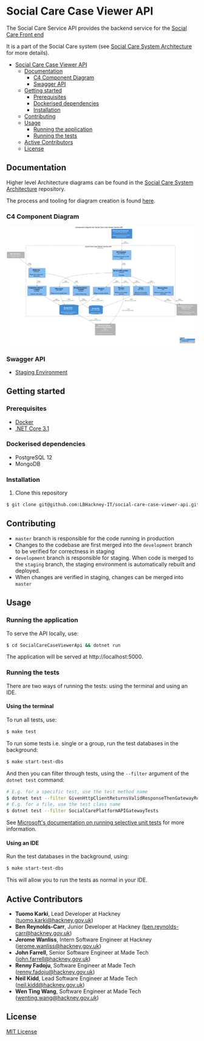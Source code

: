 # Social Care Case Viewer API

The Social Care Service API provides the backend service for the [Social Care Front end](https://github.com/LBHackney-IT/lbh-social-care)

It is a part of the Social Care system (see [Social Care System Architecture](https://github.com/LBHackney-IT/social-care-architecture/tree/main) for more details).

- [Social Care Case Viewer API](#social-care-case-viewer-api)
  - [Documentation](#documentation)
    - [C4 Component Diagram](#c4-component-diagram)
    - [Swagger API](#swagger-api)
  - [Getting started](#getting-started)
    - [Prerequisites](#prerequisites)
    - [Dockerised dependencies](#dockerised-dependencies)
    - [Installation](#installation)
  - [Contributing](#contributing)
  - [Usage](#usage)
    - [Running the application](#running-the-application)
    - [Running the tests](#running-the-tests)
  - [Active Contributors](#active-contributors)
  - [License](#license)

## Documentation

Higher level Architecture diagrams can be found in the  [Social Care System Architecture](https://github.com/LBHackney-IT/social-care-architecture/) repository.

The process and tooling for diagram creation is found [here](https://github.com/LBHackney-IT/social-care-architecture/process.md).

### C4 Component Diagram

![C4 Component Diagram](docs/component-diagram.svg)

### Swagger API

- [Staging Environment](https://dr03nduqxh.execute-api.eu-west-2.amazonaws.com/staging/swagger/index.html)

## Getting started

### Prerequisites

- [Docker](https://www.docker.com/products/docker-desktop)
- [.NET Core 3.1](https://dotnet.microsoft.com/download)

### Dockerised dependencies

- PostgreSQL 12
- MongoDB

### Installation

1. Clone this repository

```sh
$ git clone git@github.com:LBHackney-IT/social-care-case-viewer-api.git
```

## Contributing

- `master` branch is responsible for the code running in production
- Changes to the codebase are first merged into the `development` branch to be verified for correctness in staging
- `development` branch is responsible for staging. When code is merged to the `staging` branch, the staging environment is automatically rebuilt and deployed.
- When changes are verified in staging, changes can be merged into `master`

## Usage

### Running the application

To serve the API locally, use:

```sh
$ cd SocialCareCaseViewerApi && dotnet run
```

The application will be served at http://localhost:5000.

### Running the tests

There are two ways of running the tests: using the terminal and using an IDE.

#### Using the terminal

To run all tests, use:

```sh
$ make test
```

To run some tests i.e. single or a group, run the test databases in the background:

```sh
$ make start-test-dbs
```

And then you can filter through tests, using the `--filter` argument of the
`dotnet test` command:

```sh
# E.g. for a specific test, use the test method name
$ dotnet test --filter GivenHttpClientReturnsValidResponseThenGatewayReturnsListCaseNotesResponse
# E.g. for a file, use the test class name
$ dotnet test --filter SocialCarePlatformAPIGatewayTests
```

See [Microsoft's documentation on running selective unit tests](https://docs.microsoft.com/en-us/dotnet/core/testing/selective-unit-tests?pivots=mstest) for more information.

#### Using an IDE

Run the test databases in the background, using:

```sh
$ make start-test-dbs
```

This will allow you to run the tests as normal in your IDE.

## Active Contributors

- **Tuomo Karki**, Lead Developer at Hackney (tuomo.karki@hackney.gov.uk)
- **Ben Reynolds-Carr**, Junior Developer at Hackney (ben.reynolds-carr@hackney.gov.uk)
- **Jerome Wanliss**, Intern Software Engineer at Hackney (jerome.wanliss@hackney.gov.uk)
- **John Farrell**, Senior Software Engineer at Made Tech (john.farrell@hackney.gov.uk)
- **Renny Fadoju**, Software Engineer at Made Tech (renny.fadoju@hackney.gov.uk)
- **Neil Kidd**, Lead Software Engineer at Made Tech (neil.kidd@hackney.gov.uk)
- **Wen Ting Wang**, Software Engineer at Made Tech (wenting.wang@hackney.gov.uk)

## License

[MIT License](LICENSE)
